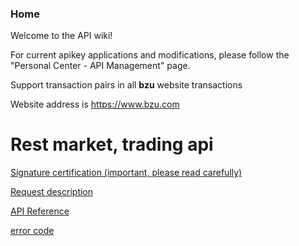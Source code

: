 ### Home
Welcome to the API wiki!


For current apikey applications and modifications, please follow the "Personal Center - API Management" page.



Support transaction pairs in all **bzu** website transactions

Website address is <a href="https://www.bzu.com">https://www.bzu.com</a>


# Rest market, trading api

<a href="https://github.com/bizuyun/API/blob/master/docs/English_Signature_Authentication.md">Signature certification (important, please read carefully)</a>


<a href="https://github.com/bizuyun/API/blob/master/docs/English_Request_Description.md">Request description</a>


<a href="https://github.com/bizuyun/API/docs/English_API_Reference.md">API Reference</a>


<a href="https://github.com/bizuyun/API/blob/master/docs/English_Error_Code.md">error code</a>
